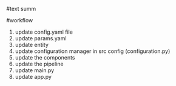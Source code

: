 #text summ

#workflow

1. update config.yaml file
2. update params.yaml
3. update entity
4. update configuration manager in src config (configuration.py)
5. update the components
6. update the pipeline
7. update main.py
8. update app.py
